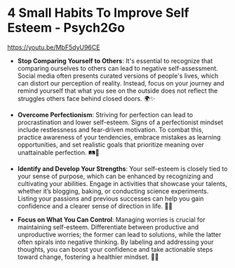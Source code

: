 # 4 Small Habits To Improve Self Esteem - Psych2Go

https://youtu.be/MbF5dyU96CE

- **Stop Comparing Yourself to Others**: It's essential to recognize that comparing ourselves to others can lead to negative self-assessment. Social media often presents curated versions of people's lives, which can distort our perception of reality. Instead, focus on your journey and remind yourself that what you see on the outside does not reflect the struggles others face behind closed doors. 🌍✨

- **Overcome Perfectionism**: Striving for perfection can lead to procrastination and lower self-esteem. Signs of a perfectionist mindset include restlessness and fear-driven motivation. To combat this, practice awareness of your tendencies, embrace mistakes as learning opportunities, and set realistic goals that prioritize meaning over unattainable perfection. 🛤️🚫

- **Identify and Develop Your Strengths**: Your self-esteem is closely tied to your sense of purpose, which can be enhanced by recognizing and cultivating your abilities. Engage in activities that showcase your talents, whether it’s blogging, baking, or conducting science experiments. Listing your passions and previous successes can help you gain confidence and a clearer sense of direction in life. 🌟🎨

- **Focus on What You Can Control**: Managing worries is crucial for maintaining self-esteem. Differentiate between productive and unproductive worries; the former can lead to solutions, while the latter often spirals into negative thinking. By labeling and addressing your thoughts, you can boost your confidence and take actionable steps toward change, fostering a healthier mindset. 🔄🧠